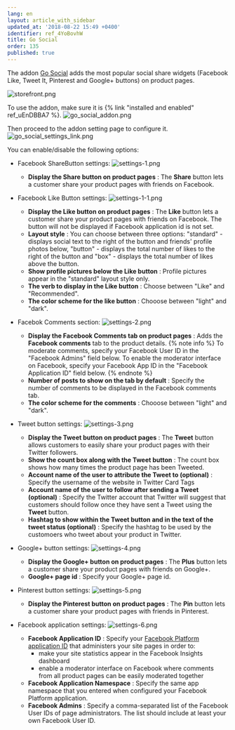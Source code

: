 ```yaml
---
lang: en
layout: article_with_sidebar
updated_at: '2018-08-22 15:49 +0400'
identifier: ref_4YoBovhW
title: Go Social
order: 135
published: true
---
```

The addon [Go Social](https://market.x-cart.com/addons/go-social.html "Go Social") adds the most popular social share widgets (Facebook Like, Tweet It, Pinterest and Google+ buttons) on product pages.

![storefront.png]({{site.baseurl}}/attachments/ref_4YoBovhW/storefront.png)

To use the addon, make sure it is {% link "installed and enabled" ref_uEnDBBA7 %}. 
![go_social_addon.png]({{site.baseurl}}/attachments/ref_4YoBovhW/go_social_addon.png)

Then proceed to the addon setting page to configure it.
![go_social_settings_link.png]({{site.baseurl}}/attachments/ref_4YoBovhW/go_social_settings_link.png)

You can enable/disable the following options:
* Facebook ShareButton settings: 
  ![settings-1.png]({{site.baseurl}}/attachments/ref_4YoBovhW/settings-1.png)
  
  * **Display the Share button on product pages** : The **Share** button lets a customer share your product pages with friends on Facebook.
* Facebook Like Button settings:
  ![settings-1-1.png]({{site.baseurl}}/attachments/ref_4YoBovhW/settings-1-1.png)
  
  * **Display the Like button on product pages** : The **Like** button lets a customer share your product pages with friends on Facebook. The button will not be displayed if Facebook application id is not set.
  * **Layout style** : You can choose between three options: "standard" - displays social text to the right of the button and friends' profile photos below, "button" - displays the total number of likes to the right of the button and "box" - displays the total number of likes above the button.
  * **Show profile pictures below the Like button** : Profile pictures appear in the "standard" layout style only.
  * **The verb to display in the Like button** : Choose between "Like" and "Recommended".
  * **The color scheme for the like button** : Chooose between "light" and "dark".
* Facebok Comments section:
  ![settings-2.png]({{site.baseurl}}/attachments/ref_4YoBovhW/settings-2.png)
  * **Display the Facebook Comments tab on product pages** : Adds the **Facebook comments** tab to the product details. 
    {% note info %}
    To moderate comments, specify your Facebook User ID in the "Facebook Admins" field below. To enable the moderator interface on Facebook, specify your Facebook App ID in the "Facebook Application ID" field below.
    {% endnote %}
  * **Number of posts to show on the tab by default** : Specify the number of comments to be displayed in the Facebook comments tab.
  * **The color scheme for the comments** : Chooose between "light" and "dark".
* Tweet button settings:
  ![settings-3.png]({{site.baseurl}}/attachments/ref_4YoBovhW/settings-3.png)
  * **Display the Tweet button on product pages** : The **Tweet** button allows customers to easily share your product pages with their Twitter followers.
  * **Show the count box along with the Tweet button** : The count box shows how many times the product page has been Tweeted.
  * **Account name of the user to attribute the Tweet to (optional)** : Specify the username of the website in Twitter Card Tags
  * **Account name of the user to follow after sending a Tweet (optional)** : Specify the Twitter account that Twitter will suggest that customers should follow once they have sent a Tweet using the **Tweet** button.
  * **Hashtag to show within the Tweet button and in the text of the tweet status (optional)** : Specify the hashtag to be used by the customoers who tweet about your product in Twitter.
* Google+ button settings:
  ![settings-4.png]({{site.baseurl}}/attachments/ref_4YoBovhW/settings-4.png)
  * **Display the Google+ button on product pages** : The **Plus** button lets a customer share your product pages with friends on Google+.
  * **Google+ page id** : Specify your Google+ page id.
* Pinterest button settings:
  ![settings-5.png]({{site.baseurl}}/attachments/ref_4YoBovhW/settings-5.png)
  * **Display the Pinterest button on product pages** : The **Pin** button lets a customer share your product pages with friends in Pinterest.
* Facebook application settings:
  ![settings-6.png]({{site.baseurl}}/attachments/ref_4YoBovhW/settings-6.png)
  * **Facebook Application ID** : Specify your [Facebook Platform application ID](https://developers.facebook.com/apps/ "Go Social") that administers your site pages in order to:
     * make your site statistics appear in the Facebook Insights dashboard
     * enable a moderator interface on Facebook where comments from all product pages can be easily moderated together
  * **Facebook Application Namespace** : Specify the same app namespace that you entered when configured your Facebook Platform application.
  * **Facebook Admins** : Specify a comma-separated list of the Facebook User IDs of page administrators. The list should include at least your own Facebook User ID.
